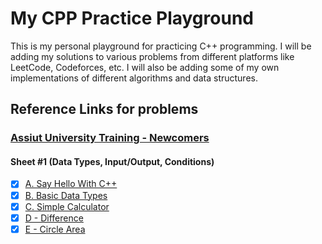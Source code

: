 # My CPP Practice Playground 
This is my personal playground for practicing C++ programming. I will be adding my solutions to various problems from different platforms like LeetCode, Codeforces, etc. I will also be adding some of my own implementations of different algorithms and data structures.

## Reference Links for problems
### [Assiut University Training - Newcomers](https://codeforces.com/group/MWSDmqGsZm/contests)
 
#### Sheet #1 (Data Types, Input/Output, Conditions)
- [x] [A. Say Hello With C++](https://codeforces.com/group/MWSDmqGsZm/contest/219158/problem/A)
- [x] [B. Basic Data Types](https://codeforces.com/group/MWSDmqGsZm/contest/219158/problem/B)
- [x] [C. Simple Calculator](https://codeforces.com/group/MWSDmqGsZm/contest/219158/problem/C)
- [X] [D - Difference](https://codeforces.com/group/MWSDmqGsZm/contest/219158/problem/D)
- [X] [E - Circle Area](https://codeforces.com/group/MWSDmqGsZm/contest/219158/problem/E)